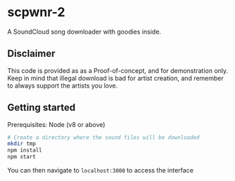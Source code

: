 # scpwnr-2

A SoundCloud song downloader with goodies inside.

## Disclaimer

This code is provided as as a Proof-of-concept, and for demonstration only. Keep in mind that illegal download is bad for artist creation, and remember to always support the artists you love. 

## Getting started

Prerequisites: Node (v8 or above)

``` sh
# Create a directory where the sound files will be downloaded
mkdir tmp
npm install
npm start
```

You can then navigate to `localhost:3000` to access the interface
